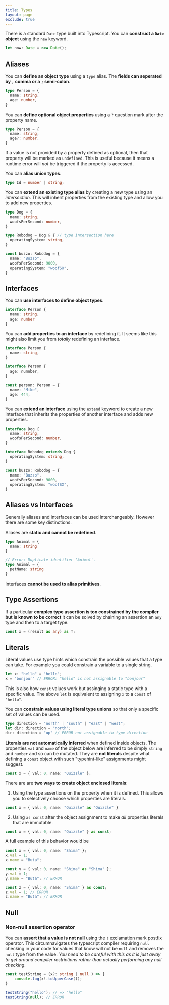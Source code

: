 ```yaml
---
title: Types
layout: page
exclude: true
---
```


There is a standard `Date` type built into Typescript. You can **construct a `Date` object** using the `new` keyword.
```ts
let now: Date = new Date();
```

## Aliases

You can **define an object type** using a `type` alias. The **fields can seperated by `,` comma or a `;` semi-colon**.
```ts
type Person = {
  name: string,
  age: number,
}
```

You can **define optional object properties** using a `?` question mark after the property name.
```ts
type Person = {
  name: string,
  age?: number,
}
```

If a value is not provided by a property defined as optional, then that property will be marked as `undefined`. This is useful because it means a runtime error will *not* be triggered if the property is accessed.

You can **alias union types**.
```ts
type Id = number | string;
```

You can **extend an existing type alias** by creating a new type using an *intersection*. This will inherit properties from the existing type and allow you to add new properties.
```ts
type Dog = {
  name: string,
  woofsPerSecond: number,
}

type Robodog = Dog & { // type intersection here
  operatingSystem: string,
}

const buzzo: Robodog = {
  name: "Buzzo",
  woofsPerSecond: 9000,
  operatingSystem: "woofSX",
}
```

## Interfaces

You can **use interfaces to define object types**.
```ts
interface Person {
  name: string,
  age: number
}
```

You can **add properties to an interface** by redefining it. It seems like this might also limit you from *totally* redefining an interface.
```ts
interface Person {
  name: string,
}

interface Person {
  age: numnber,
}

const person: Person = {
  name: "Mike",
  age: 444,
}
```

You can **extend an interface** using the `extend` keyword to create a new interface that inherits the properties of another interface and adds new properties.
```ts
interface Dog {
  name: string,
  woofsPerSecond: number,
}

interface Robodog extends Dog {
  operatingSystem: string,
}

const buzzo: Robodog = {
  name: "Buzzo",
  woofsPerSecond: 9000,
  operatingSystem: "woofSX",
}
```

## Aliases vs Interfaces

Generally aliases and interfaces can be used interchangeably. However there are some key distinctions.

Aliases are **static and cannot be redefined**.
```ts
type Animal = {
  name: string
}

// Error: Duplicate identifier 'Animal'.
type Animal = {
  petName: string
}
```

Interfaces **cannot be used to alias primitives**.

## Type Assertions

If a particular **complex type assertion is too constrained by the compiler but is known to be correct** it can be solved by chaining an assertion an `any` type and then to a target type.
```ts
const x = (result as any) as T;
```

## Literals

Literal values use type hints which constrain the possible values that a type can take. For example you could constrain a variable to a single string.
```ts
let x: "hello" = "hello";
x = "bonjour" // ERROR: "hello" is not assignable to "bonjour"
```

This is also how `const` values work but assinging a static type with a specific value. The above `let` is equivalent to assigning `x` to a `const` of `"hello"`.

You can **constrain values using literal type unions** so that only a specific set of values can be used.
```ts
type direction = "north" | "south" | "east" | "west";
let dir: direction = "north";
dir: direction = "up" // ERROR not assignable to type direction
```

**Literals are not automatically inferred** when defined inside objects. The properties `val` and `name` of the object below are inferred to be simply `string` and `number` and so can be mutated. They are **not literals** despite what defining a `const` object with such "typehint-like" assignments might suggest.
```ts
const x = { val: 0, name: "Quizzle" };
```

There are are **two ways to create object enclosed literals**:

1. Using the type assertions on the property when it is defined. This allows you to selectively choose which properties are literals.
```ts
const x = { val: 0, name: "Quizzle" as "Quizzle" }
```

2. Using `as const` after the object assignment to make *all* properties literals that are immutable.
```ts
const x = { val: 0, name: "Quizzle" } as const;
```

A full example of this behavior would be
```ts
const x = { val: 0, name: "Shima" };
x.val = 1;
x.name = "Buta";

const y = { val: 0, name: "Shima" as "Shima" };
y.val = 1;
y.name = "Buta"; // ERROR

const z = { val: 0, name: "Shima" } as const;
z.val = 1; // ERROR
z.name = "Buta"; // ERROR
```

## Null

### Non-null assertion operator

You can **assert that a value is not null** using the `!` exclamation mark postfix operator. This circumnavigates the typescript compiler requiring `null` checking in your code for values that know will not be `null` and removes the `null` type from the value. *You need to be careful with this as it is just away to get around compiler restrictions rather than actually performing any null checking*.
```ts
const testString = (x?: string | null ) => {
    console.log(x!.toUpperCase());
}

testString("hello"); // => "hello"
testString(null); // ERROR
```

